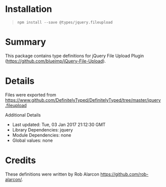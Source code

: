 # Installation
> `npm install --save @types/jquery.fileupload`

# Summary
This package contains type definitions for jQuery File Upload Plugin (https://github.com/blueimp/jQuery-File-Upload).

# Details
Files were exported from https://www.github.com/DefinitelyTyped/DefinitelyTyped/tree/master/jquery.fileupload

Additional Details
 * Last updated: Tue, 03 Jan 2017 21:12:30 GMT
 * Library Dependencies: jquery
 * Module Dependencies: none
 * Global values: none

# Credits
These definitions were written by Rob Alarcon <https://github.com/rob-alarcon/>.
